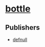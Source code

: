# [bottle](https://pypi.org/project/bottle)



## Publishers
- [defnull](https://pypi.org/user/defnull)


